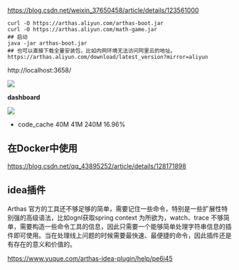 https://blog.csdn.net/weixin_37650458/article/details/123561000

```shell
curl -O https://arthas.aliyun.com/arthas-boot.jar
curl -O https://arthas.aliyun.com/math-game.jar
## 启动
java -jar arthas-boot.jar 
## 也可以直接下载全量安装包，比如内网环境无法访问阿里云的地址。
https://arthas.aliyun.com/download/latest_version?mirror=aliyun 
```

http://localhost:3658/

![](https://yitiaoit.oss-cn-beijing.aliyuncs.com/img/image-20221205153817417.png)



**dashboard**

![](https://yitiaoit.oss-cn-beijing.aliyuncs.com/img/image-20230516100801705.png)

- code_cache 40M       41M       240M     16.96%  





## 在Docker中使用

https://blog.csdn.net/qq_43895252/article/details/128171898



## idea插件

Arthas 官方的工具还不够足够的简单，需要记住一些命令，特别是一些扩展性特别强的高级语法，比如ognl获取spring context 为所欲为，watch、trace 不够简单，需要构造一些命令工具的信息，因此只需要一个能够简单处理字符串信息的插件即可使用。当在处理线上问题的时候需要最快速、最便捷的命令，因此插件还是有存在的意义和价值的。

https://www.yuque.com/arthas-idea-plugin/help/pe6i45